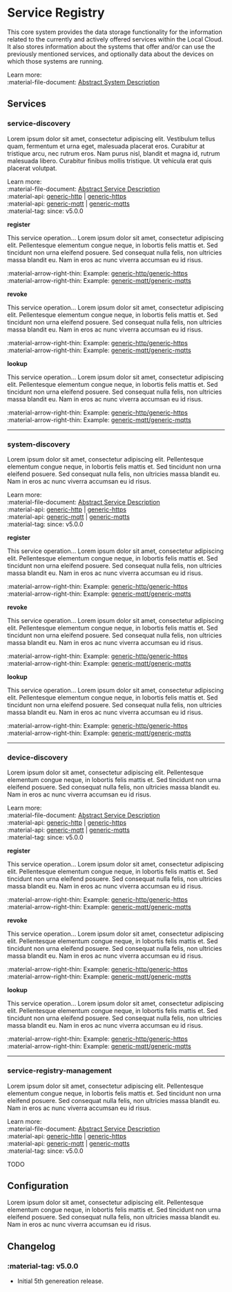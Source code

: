 # Service Registry

This core system provides the data storage functionality for the information related to the currently and actively offered services within the Local Cloud. It also stores information about the systems that offer and/or can use the previously mentioned services, and optionally data about the devices on which those systems are running.

Learn more: <br />
:material-file-document: [Abstract System Description](todo)

## Services

### service-discovery

Lorem ipsum dolor sit amet, consectetur adipiscing elit. Vestibulum tellus quam, fermentum et urna eget, malesuada placerat eros. Curabitur at tristique arcu, nec rutrum eros. Nam purus nisl, blandit et magna id, rutrum malesuada libero. Curabitur finibus mollis tristique. Ut vehicula erat quis placerat volutpat.

Learn more: <br />
:material-file-document: [Abstract Service Description](todo) <br />
:material-api: [generic-http](todo) | [generic-https](todo) <br />
:material-api: [generic-mqtt](todo) | [generic-mqtts](todo) <br />
:material-tag: since: v5.0.0 

**register**

This service operation... Lorem ipsum dolor sit amet, consectetur adipiscing elit. Pellentesque elementum congue neque, in lobortis felis mattis et. Sed tincidunt non urna eleifend posuere. Sed consequat nulla felis, non ultricies massa blandit eu. Nam in eros ac nunc viverra accumsan eu id risus.

:material-arrow-right-thin: Example: [generic-http/generic-https](todo)<br />
:material-arrow-right-thin: Example: [generic-mqtt/generic-mqtts](todo)

**revoke**

This service operation... Lorem ipsum dolor sit amet, consectetur adipiscing elit. Pellentesque elementum congue neque, in lobortis felis mattis et. Sed tincidunt non urna eleifend posuere. Sed consequat nulla felis, non ultricies massa blandit eu. Nam in eros ac nunc viverra accumsan eu id risus.

:material-arrow-right-thin: Example: [generic-http/generic-https](todo)<br />
:material-arrow-right-thin: Example: [generic-mqtt/generic-mqtts](todo)

**lookup**

This service operation... Lorem ipsum dolor sit amet, consectetur adipiscing elit. Pellentesque elementum congue neque, in lobortis felis mattis et. Sed tincidunt non urna eleifend posuere. Sed consequat nulla felis, non ultricies massa blandit eu. Nam in eros ac nunc viverra accumsan eu id risus.

:material-arrow-right-thin: Example: [generic-http/generic-https](todo)<br />
:material-arrow-right-thin: Example: [generic-mqtt/generic-mqtts](todo)

-----

### system-discovery

Lorem ipsum dolor sit amet, consectetur adipiscing elit. Pellentesque elementum congue neque, in lobortis felis mattis et. Sed tincidunt non urna eleifend posuere. Sed consequat nulla felis, non ultricies massa blandit eu. Nam in eros ac nunc viverra accumsan eu id risus.

Learn more: <br />
:material-file-document: [Abstract Service Description](todo) <br />
:material-api: [generic-http](todo) | [generic-https](todo) <br />
:material-api: [generic-mqtt](todo) | [generic-mqtts](todo) <br />
:material-tag: since: v5.0.0 

**register**

This service operation... Lorem ipsum dolor sit amet, consectetur adipiscing elit. Pellentesque elementum congue neque, in lobortis felis mattis et. Sed tincidunt non urna eleifend posuere. Sed consequat nulla felis, non ultricies massa blandit eu. Nam in eros ac nunc viverra accumsan eu id risus.

:material-arrow-right-thin: Example: [generic-http/generic-https](todo)<br />
:material-arrow-right-thin: Example: [generic-mqtt/generic-mqtts](todo)

**revoke**

This service operation... Lorem ipsum dolor sit amet, consectetur adipiscing elit. Pellentesque elementum congue neque, in lobortis felis mattis et. Sed tincidunt non urna eleifend posuere. Sed consequat nulla felis, non ultricies massa blandit eu. Nam in eros ac nunc viverra accumsan eu id risus.

:material-arrow-right-thin: Example: [generic-http/generic-https](todo)<br />
:material-arrow-right-thin: Example: [generic-mqtt/generic-mqtts](todo)

**lookup**

This service operation... Lorem ipsum dolor sit amet, consectetur adipiscing elit. Pellentesque elementum congue neque, in lobortis felis mattis et. Sed tincidunt non urna eleifend posuere. Sed consequat nulla felis, non ultricies massa blandit eu. Nam in eros ac nunc viverra accumsan eu id risus.

:material-arrow-right-thin: Example: [generic-http/generic-https](todo)<br />
:material-arrow-right-thin: Example: [generic-mqtt/generic-mqtts](todo)

-----

### device-discovery

Lorem ipsum dolor sit amet, consectetur adipiscing elit. Pellentesque elementum congue neque, in lobortis felis mattis et. Sed tincidunt non urna eleifend posuere. Sed consequat nulla felis, non ultricies massa blandit eu. Nam in eros ac nunc viverra accumsan eu id risus.

Learn more: <br />
:material-file-document: [Abstract Service Description](todo) <br />
:material-api: [generic-http](todo) | [generic-https](todo) <br />
:material-api: [generic-mqtt](todo) | [generic-mqtts](todo) <br />
:material-tag: since: v5.0.0 

**register**

This service operation... Lorem ipsum dolor sit amet, consectetur adipiscing elit. Pellentesque elementum congue neque, in lobortis felis mattis et. Sed tincidunt non urna eleifend posuere. Sed consequat nulla felis, non ultricies massa blandit eu. Nam in eros ac nunc viverra accumsan eu id risus.

:material-arrow-right-thin: Example: [generic-http/generic-https](todo)<br />
:material-arrow-right-thin: Example: [generic-mqtt/generic-mqtts](todo)

**revoke**

This service operation... Lorem ipsum dolor sit amet, consectetur adipiscing elit. Pellentesque elementum congue neque, in lobortis felis mattis et. Sed tincidunt non urna eleifend posuere. Sed consequat nulla felis, non ultricies massa blandit eu. Nam in eros ac nunc viverra accumsan eu id risus.

:material-arrow-right-thin: Example: [generic-http/generic-https](todo)<br />
:material-arrow-right-thin: Example: [generic-mqtt/generic-mqtts](todo)

**lookup**

This service operation... Lorem ipsum dolor sit amet, consectetur adipiscing elit. Pellentesque elementum congue neque, in lobortis felis mattis et. Sed tincidunt non urna eleifend posuere. Sed consequat nulla felis, non ultricies massa blandit eu. Nam in eros ac nunc viverra accumsan eu id risus.

:material-arrow-right-thin: Example: [generic-http/generic-https](todo)<br />
:material-arrow-right-thin: Example: [generic-mqtt/generic-mqtts](todo)

-----

### service-registry-management

Lorem ipsum dolor sit amet, consectetur adipiscing elit. Pellentesque elementum congue neque, in lobortis felis mattis et. Sed tincidunt non urna eleifend posuere. Sed consequat nulla felis, non ultricies massa blandit eu. Nam in eros ac nunc viverra accumsan eu id risus.

Learn more: <br />
:material-file-document: [Abstract Service Description](todo) <br />
:material-api: [generic-http](todo) | [generic-https](todo) <br />
:material-api: [generic-mqtt](todo) | [generic-mqtts](todo) <br />
:material-tag: since: v5.0.0 

TODO

## Configuration

Lorem ipsum dolor sit amet, consectetur adipiscing elit. Pellentesque elementum congue neque, in lobortis felis mattis et. Sed tincidunt non urna eleifend posuere. Sed consequat nulla felis, non ultricies massa blandit eu. Nam in eros ac nunc viverra accumsan eu id risus.

## Changelog

### :material-tag: v5.0.0 

- Initial 5th genereation release.
